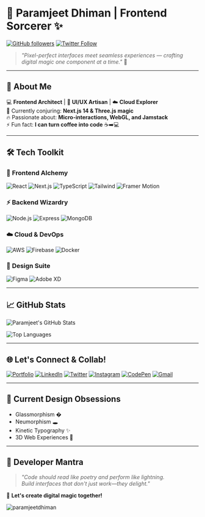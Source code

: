 # 🚀 Paramjeet Dhiman | Frontend Sorcerer ✨

[![GitHub followers](https://img.shields.io/github/followers/paramjeetdhiman?style=social)](https://github.com/paramjeetdhiman)
[![Twitter Follow](https://img.shields.io/twitter/follow/paramdhiman_?style=social)](https://twitter.com/paramdhiman_)

> *"Pixel-perfect interfaces meet seamless experiences — crafting digital magic one component at a time."* 🔮

---

## 🎯 **About Me** 

💻 **Frontend Architect** | 🎨 **UI/UX Artisan** | ☁️ **Cloud Explorer**  
🌱 Currently conjuring: **Next.js 14 & Three.js magic**  
🔥 Passionate about: **Micro-interactions, WebGL, and Jamstack**  
⚡ Fun fact: **I can turn coffee into code** ☕➡️💻  

---

## 🛠 **Tech Toolkit**

### 🌈 **Frontend Alchemy**
![React](https://img.shields.io/badge/-React-61DAFB?logo=react&logoColor=black&style=flat)
![Next.js](https://img.shields.io/badge/-Next.js-000000?logo=next.js&logoColor=white&style=flat)
![TypeScript](https://img.shields.io/badge/-TypeScript-3178C6?logo=typescript&logoColor=white&style=flat)
![Tailwind](https://img.shields.io/badge/-Tailwind_CSS-38B2AC?logo=tailwind-css&logoColor=white&style=flat)
![Framer Motion](https://img.shields.io/badge/-Framer_Motion-0055FF?logo=framer&logoColor=white&style=flat)

### ⚡ **Backend Wizardry**
![Node.js](https://img.shields.io/badge/-Node.js-339933?logo=node.js&logoColor=white&style=flat)
![Express](https://img.shields.io/badge/-Express-000000?logo=express&logoColor=white&style=flat)
![MongoDB](https://img.shields.io/badge/-MongoDB-47A248?logo=mongodb&logoColor=white&style=flat)

### ☁️ **Cloud & DevOps**
![AWS](https://img.shields.io/badge/-AWS-232F3E?logo=amazon-aws&logoColor=white&style=flat)
![Firebase](https://img.shields.io/badge/-Firebase-FFCA28?logo=firebase&logoColor=black&style=flat)
![Docker](https://img.shields.io/badge/-Docker-2496ED?logo=docker&logoColor=white&style=flat)

### 🎨 **Design Suite**
![Figma](https://img.shields.io/badge/-Figma-F24E1E?logo=figma&logoColor=white&style=flat)
![Adobe XD](https://img.shields.io/badge/-Adobe_XD-FF61F6?logo=adobe-xd&logoColor=white&style=flat)

---

## 📈 **GitHub Stats**

![Paramjeet's GitHub Stats](https://github-readme-stats.vercel.app/api?username=paramjeetdhiman&show_icons=true&theme=radical&hide_border=true)

![Top Languages](https://github-readme-stats.vercel.app/api/top-langs/?username=paramjeetdhiman&layout=compact&theme=radical&hide_border=true)

---

## 🌐 **Let's Connect & Collab!**

[![Portfolio](https://img.shields.io/badge/Portfolio-000000?style=for-the-badge&logo=vercel&logoColor=white)](https://paramjeetdhiman.github.io)
[![LinkedIn](https://img.shields.io/badge/LinkedIn-0077B5?style=for-the-badge&logo=linkedin&logoColor=white)](https://www.linkedin.com/in/paramjeetdhiman/)
[![Twitter](https://img.shields.io/badge/Twitter-1DA1F2?style=for-the-badge&logo=twitter&logoColor=white)](https://twitter.com/paramdhiman_)
[![Instagram](https://img.shields.io/badge/Instagram-E4405F?style=for-the-badge&logo=instagram&logoColor=white)](https://www.instagram.com/paramjeetdhiman_/)
[![CodePen](https://img.shields.io/badge/CodePen-000000?style=for-the-badge&logo=codepen&logoColor=white)](https://codepen.io/paramjeetdhiman)
[![Gmail](https://img.shields.io/badge/paramjeetdhiman-D14836?style=for-the-badge&logo=gmail&logoColor=white)](mailto:paramjeetdhiman1997@gmail.com)

---

## 🎨 **Current Design Obsessions**
- Glassmorphism �  
- Neumorphism 🕳️  
- Kinetic Typography ✨  
- 3D Web Experiences 🚀  

---

## 📜 **Developer Mantra**
> *"Code should read like poetry and perform like lightning.  
> Build interfaces that don't just work—they delight."*  

🔮 **Let's create digital magic together!**  

<p align="left"> <img src="https://komarev.com/ghpvc/?username=paramjeetdhiman&label=Profile%20views&color=0e75b6&style=flat" alt="paramjeetdhiman" /> </p>
